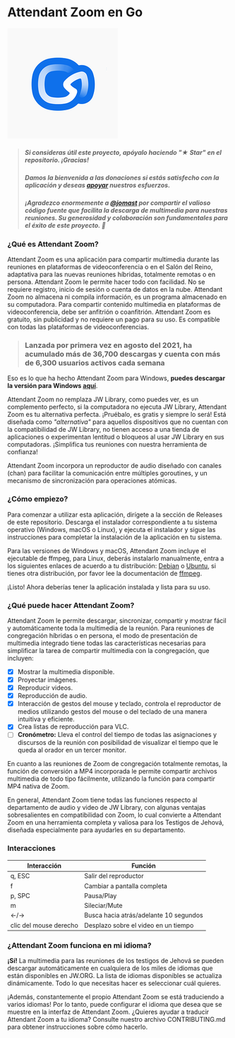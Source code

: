 # Attendant Zoom en Go
<img src="icon.png">

> ##### Si consideras útil este proyecto, apóyalo haciendo "★ Star" en el repositorio. ¡Gracias!
> ##### Damos la bienvenida a las donaciones si estás satisfecho con la aplicación y deseas <a href="https://www.paypal.com/paypalme/livrados" target="_blank">apoyar</a> nuestros esfuerzos.
> ##### ¡Agradezco enormemente a <a href="https://github.com/jomast/">@jomast</a> por compartir el valioso código fuente que facilita la descarga de multimedia para nuestras reuniones. Su generosidad y colaboración son fundamentales para el éxito de este proyecto. 🙌

### ¿Qué es Attendant Zoom?
Attendant Zoom es una aplicación para compartir multimedia durante las reuniones en plataformas de videoconferencia o en el Salón del Reino, adaptativa para las nuevas reuniones híbridas, totalmente remotas o en persona. Attendant Zoom le permite hacer todo con facilidad. No se requiere registro, inicio de sesión o cuenta de datos en la nube. Attendant Zoom no almacena ni compila información, es un programa almacenado en su computadora. Para compartir contenido multimedia en plataformas de videoconferencia, debe ser anfitrión o coanfitrión. Attendant Zoom es gratuito, sin publicidad y no requiere un pago para su uso. Es compatible con todas las plataformas de videoconferencias.

> ### Lanzada por primera vez en agosto del 2021, ha acumulado más de 36,700 descargas y cuenta con más de 6,300 usuarios activos cada semana

Eso es lo que ha hecho Attendant Zoom para Windows, **puedes descargar la versión para Windows [aquí](https://www.recursosteocraticos.com/files/file/9415-attendant-zoom-2023-summer-edition/?do=download)**.

Attendant Zoom no remplaza JW Library, como puedes ver, es un complemento perfecto, si la computadora no ejecuta JW Library, Attendant Zoom es tu alternativa perfecta. ¡Pruébalo, es gratis y siempre lo será! Está diseñada como _"alternativa"_ para aquellos dispositivos que no cuentan con la compatibilidad de JW Library, no tienen acceso a una tienda de aplicaciones o experimentan lentitud o bloqueos al usar JW Library en sus computadoras. ¡Simplifica tus reuniones con nuestra herramienta de confianza!

Attendant Zoom incorpora un reproductor de audio diseñado con canales (chan) para facilitar la comunicación entre múltiples goroutines, y un mecanismo de sincronización para operaciones atómicas.

### ¿Cómo empiezo?
Para comenzar a utilizar esta aplicación, dirígete a la sección de Releases de este repositorio. Descarga el instalador correspondiente a tu sistema operativo (Windows, macOS o Linux), y ejecuta el instalador y sigue las instrucciones para completar la instalación de la aplicación en tu sistema.

Para las versiones de Windows y macOS, Attendant Zoom incluye el ejecutable de ffmpeg, para Linux, deberás instalarlo manualmente, entra a los siguientes enlaces de acuerdo a tu distribución: [Debian](https://packages.debian.org/bookworm/ffmpeg) o [Ubuntu](https://launchpad.net/ubuntu/+source/ffmpeg), si tienes otra distribución, por favor lee la documentación de [ffmpeg](https://ffmpeg.org/download.html).

¡Listo! Ahora deberías tener la aplicación instalada y lista para su uso.

### ¿Qué puede hacer Attendant Zoom?
Attendant Zoom le permite descargar, sincronizar, compartir y mostrar fácil y automáticamente toda la multimedia de la reunión. Para reuniones de congregación híbridas o en persona, el modo de presentación de multimedia integrado tiene todas las características necesarias para simplificar la tarea de compartir multimedia con la congregación, que incluyen:

- [x] Mostrar la multimedia disponible.
- [x] Proyectar imágenes.
- [x] Reproducir videos.
- [x] Reproducción de audio.
- [x] Interacción de gestos del mouse y teclado, controla el reproductor de medios utilizando gestos del mouse o del teclado de una manera intuitiva y eficiente.
- [x] Crea listas de reproducción para VLC.
- [ ] **Cronómetro:** Lleva el control del tiempo de todas las  asignaciones y discursos de la reunión con posibilidad de visualizar el tiempo que le queda al orador en un tercer monitor.

En cuanto a las reuniones de Zoom de congregación totalmente remotas, la función de conversión a MP4 incorporada le permite compartir archivos multimedia de todo tipo fácilmente, utilizando la función para compartir MP4 nativa de Zoom.

En general, Attendant Zoom tiene todas las funciones respecto al departamento de audio y video de JW Library, con algunas ventajas sobresalientes en compatibilidad con Zoom, lo cual convierte a Attendant Zoom en una herramienta completa y valiosa para los Testigos de Jehová, diseñada especialmente para ayudarles en su departamento.

### Interacciones
| Interacción | Función |
|--------------|--------------|
| q, ESC | Salir del reproductor |
| f | Cambiar a pantalla completa    |
| p, SPC    | Pausa/Play   |
| m   | Sileciar/Mute |
| ←/→ | Busca hacia atrás/adelante 10 segundos |
| clic del mouse derecho | Desplazo sobre el video en un tiempo |


### ¿Attendant Zoom funciona en mi idioma?
**¡Sí!** La multimedia para las reuniones de los testigos de Jehová se pueden descargar automáticamente en cualquiera de los miles de idiomas que están disponibles en JW.ORG. La lista de idiomas disponibles se actualiza dinámicamente. Todo lo que necesitas hacer es seleccionar cuál quieres.

¡Además, constantemente el propio Attendant Zoom se está traduciendo a varios idiomas! Por lo tanto, puede configurar el idioma que desea que se muestre en la interfaz de Attendant Zoom. ¿Quieres ayudar a traducir Attendant Zoom a tu idioma? Consulte nuestro archivo CONTRIBUTING.md para obtener instrucciones sobre cómo hacerlo.
